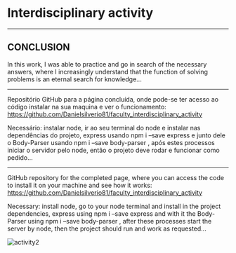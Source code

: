 # Interdisciplinary activity

______________________
## CONCLUSION

In this work, I was able to practice and go in search of the necessary answers, where I increasingly understand that the function of solving problems is an eternal search for knowledge...<br>

__________

Repositório GitHub para a página concluída, onde pode-se ter acesso ao código instalar na sua maquina e ver o funcionamento: https://github.com/Danielsilverio81/faculty_interdisciplinary_activity

Necessário: instalar node, ir ao seu terminal do node e instalar nas dependências do projeto, express usando npm i –save express e junto dele o Body-Parser usando npm i –save body-parser , após estes processos  iniciar o servidor pelo node, então o projeto deve rodar e funcionar como pedido...

___________

GitHub repository for the completed page, where you can access the code to install it on your machine and see how it works: https://github.com/Danielsilverio81/faculty_interdisciplinary_activity

Necessary: install node, go to your node terminal and install in the project dependencies, express using npm i –save express and with it the Body-Parser using npm i –save body-parser , after these processes start the server by node, then the project should run and work as requested...


![activity2](https://user-images.githubusercontent.com/92233752/204642415-c2fa0a18-535c-4a8c-b2e1-48ec9b5e2dc5.gif)
